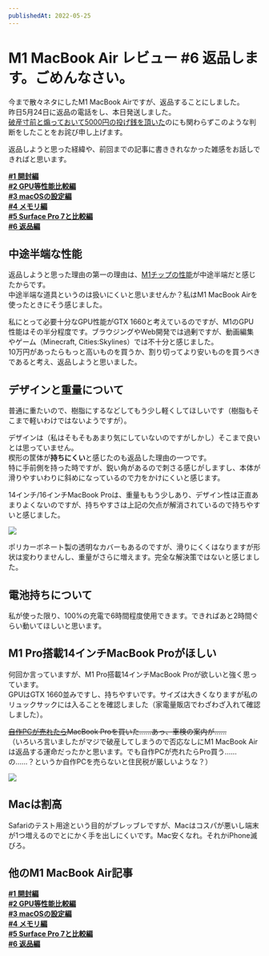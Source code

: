 ```yaml
---
publishedAt: 2022-05-25
---
```


# M1 MacBook Air レビュー #6 返品します。ごめんなさい。

今まで散々ネタにしたM1 MacBook Airですが、返品することにしました。\
昨日5月24日に返品の電話をし、本日発送しました。\
[破産寸前と煽っておいて5000円の投げ銭を頂いた](https://hide.ac/articles/EJQJFviAo)のにも関わらずこのような判断をしたことをお詫び申し上げます。

返品しようと思った経緯や、前回までの記事に書ききれなかった雑感をお話しできればと思います。

[**#1 開封編**](../05-20-m1mba-1)  
[**#2 GPU等性能比較編**](../05-21-m1mba-2)  
[**#3 macOSの設定編**](../05-22-m1mba-3)  
[**#4 メモリ編**](../05-23-m1mba-4)  
[**#5 Surface Pro 7と比較編**](../05-24-m1mba-5)  
[**#6 返品編**](../05-25-m1mba-6)

## 中途半端な性能

返品しようと思った理由の第一の理由は、[M1チップの性能](https://hide.ac/articles/Eav9ZAVVY)が中途半端だと感じたからです。\
中途半端な道具というのは扱いにくいと思いませんか？私はM1 MacBook Airを使ったときにそう感じました。

私にとって必要十分なGPU性能がGTX 1660と考えているのですが、M1のGPU性能はその半分程度です。ブラウジングやWeb開発では過剰ですが、動画編集やゲーム（Minecraft, Cities:Skylines）では不十分と感じました。\
10万円があったらもっと高いものを買うか、割り切ってより安いものを買うべきであると考え、返品しようと思いました。

## デザインと重量について

普通に重たいので、樹脂にするなどしてもう少し軽くしてほしいです（樹脂もそこまで軽いわけではないようですが）。

デザインは（私はそもそもあまり気にしていないのですがしかし）そこまで良いとは思っていません。\
楔形の筐体が**持ちにくい**と感じたのも返品した理由の一つです。\
特に手前側を持った時ですが、鋭い角があるので刺さる感じがしますし、本体が滑りやすいわりに斜めになっているので力をかけにくいと感じます。

14インチ/16インチMacBook Proは、重量ももう少しあり、デザイン性は正直あまりよくないのですが、持ちやすさは上記の欠点が解消されているので持ちやすいと感じました。

![](0.avif)

ポリカーボネート製の透明なカバーもあるのですが、滑りにくくはなりますが形状は変わりませんし、重量がさらに増えます。完全な解決策ではないと感じました。

## 電池持ちについて

私が使った限り、100%の充電で6時間程度使用できます。できればあと2時間ぐらい動いてほしいと思います。

## M1 Pro搭載14インチMacBook Proがほしい

何回か言っていますが、M1 Pro搭載14インチMacBook Proが欲しいと強く思っています。\
GPUはGTX 1660並みですし、持ちやすいです。サイズは大きくなりますが私のリュックサックには入ることを確認しました（家電量販店でわざわざ入れて確認しました）。

~~[自作PCが売れたら](https://www.mercari.com/jp/items/m15185092296/)MacBook Proを買いた……あっ、車検の案内が……~~\
（いろいろ言いましたがマジで破産してしまうので否応なしにM1 MacBook Airは返品する運命だったかと思います。でも自作PCが売れたらPro買う……の……？というか自作PCを売らないと住民税が厳しいような？）

![](1.avif)

## Macは割高

Safariのテスト用途という目的がブレッブレですが、Macはコスパが悪いし端末が1つ増えるのでとにかく手を出しにくいです。Mac安くなれ。それかiPhone滅びろ。

## 他のM1 MacBook Air記事

[**#1 開封編**](../05-20-m1mba-1)  
[**#2 GPU等性能比較編**](../05-21-m1mba-2)  
[**#3 macOSの設定編**](../05-22-m1mba-3)  
[**#4 メモリ編**](../05-23-m1mba-4)  
[**#5 Surface Pro 7と比較編**](../05-24-m1mba-5)  
[**#6 返品編**](../05-25-m1mba-6)
